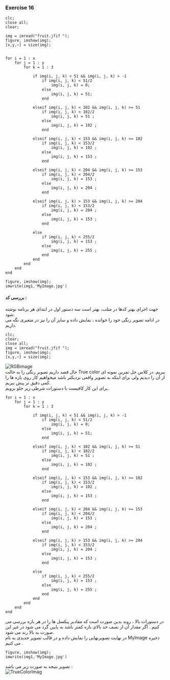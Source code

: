 ### Exercise 16
```
clc;
close all;
clear;

img = imread("fruit.jfif ");
figure, imshow(img);
[x,y,~] = size(img);


for i = 1 : x
    for j = 1 : y
        for k = 1 : 3
            
            if img(i, j, k) < 51 && img(i, j, k) > -1
                if img(i, j, k) < 51/2
                    img(i, j, k) = 0;
                else
                    img(i, j, k) = 51;
                end

            elseif img(i, j, k) < 102 && img(i, j, k) >= 51
                if img(i, j, k) < 102/2
                    img(i, j, k) = 51 ;
                else
                    img(i, j, k) = 102 ;
                end

            elseif img(i, j, k) < 153 && img(i, j, k) >= 102
                if img(i, j, k) < 153/2
                    img(i, j, k) = 102 ;
                else
                    img(i, j, k) = 153 ;
                end
                
            elseif img(i, j, k) < 204 && img(i, j, k) >= 153 
                if img(i, j, k) < 204/2
                    img(i, j, k) = 153 ;
                else
                    img(i, j, k) = 204 ;
                end

            elseif img(i, j, k) > 153 && img(i, j, k) >= 204
                if img(i, j, k) < 153/2
                    img(i, j, k) = 204 ;
                else
                    img(i, j, k) = 153 ;
                end

            else
                if img(i, j, k) < 255/2
                    img(i, j, k) = 153 ;
                else
                    img(i, j, k) = 255 ;
                end
            end
        end
    end
end

figure, imshow(img);
imwrite(img1,'MyImage.jpg')
```
#### بررسی کد :
جهت اجرای بهتر کدها در متلب، بهتر است سه دستور اول در ابتدای هر برنامه نوشته شود. 
<br/>
در ادامه تصویر رنگی خود را خوانده ، نمایش داده و سایز آن را نیز در متغیری نگه می داریم.
```
clc;
clear;
close all;
img = imread("fruit.jfif ");
figure, imshow(img);
[x,y,~] = size(img);
```
![RGBimage](https://github.com/semnan-university-ai/image-processing-class-002/blob/main/exercises/fatemeh456/16/fruit.jfif)
<br/>
حال قصد داریم تصویر رنگی را به حالت True color ببریم.
در کلاس حل تمرین نمونه ای از آن را دیدیم ولی برای اینکه به تصویر واقعی نزدیکتر باشد میخواهیم کار روی بازه ها را کمی دقیق تر پیش ببریم.
<br/>
برای این کار کافیست با دستورات شرطی زیر جلو برویم.
 
```
for i = 1 : x
    for j = 1 : y
        for k = 1 : 3
            
            if img(i, j, k) < 51 && img(i, j, k) > -1
                if img(i, j, k) < 51/2
                    img(i, j, k) = 0;
                else
                    img(i, j, k) = 51;
                end

            elseif img(i, j, k) < 102 && img(i, j, k) >= 51
                if img(i, j, k) < 102/2
                    img(i, j, k) = 51 ;
                else
                    img(i, j, k) = 102 ;
                end

            elseif img(i, j, k) < 153 && img(i, j, k) >= 102
                if img(i, j, k) < 153/2
                    img(i, j, k) = 102 ;
                else
                    img(i, j, k) = 153 ;
                end
                
            elseif img(i, j, k) < 204 && img(i, j, k) >= 153 
                if img(i, j, k) < 204/2
                    img(i, j, k) = 153 ;
                else
                    img(i, j, k) = 204 ;
                end

            elseif img(i, j, k) > 153 && img(i, j, k) >= 204
                if img(i, j, k) < 153/2
                    img(i, j, k) = 204 ;
                else
                    img(i, j, k) = 153 ;
                end

            else
                if img(i, j, k) < 255/2
                    img(i, j, k) = 153 ;
                else
                    img(i, j, k) = 255 ;
                end
            end
        end
    end
end
```
در دستورات بالا ، روند بدین صورت است که مقادیر پیکسل ها را در هر بازه بررسی می کنیم . اگر مقدار آن از نصف حد بالای بازه کمتر باشد به پایین گرد می شود 
در غیر این صورت به بالا رند می شود.
<br/>
در نهایت تصویرنهایی را نمایش داده و در قالب تصویر جدیدی به نام MyImage ذخیره می کنیم .
```
figure, imshow(img);
imwrite(img1,'MyImage.jpg')
```
تصویر نتیجه به صورت زیر می باشد : 
<br/>
![TrueColorImag](https://github.com/semnan-university-ai/image-processing-class-002/blob/main/exercises/fatemeh456/16/MyImage.jpg)
